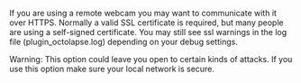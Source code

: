 If you are using a remote webcam you may want to communicate with it over HTTPS.  Normally a valid SSL certificate is required, but many people are using a self-signed certificate.  You may still see ssl warnings in the log file (plugin_octolapse.log) depending on your debug settings.

Warning:  This option could leave you open to certain kinds of attacks.  If you use this option make sure your local network is secure.
